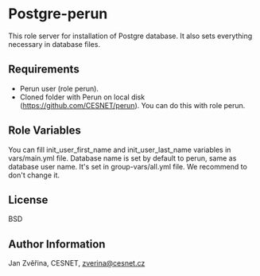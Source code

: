 Postgre-perun
========

This role server for installation of Postgre database. It also sets everything necessary in database files.


Requirements
------------

 - Perun user (role perun).
 - Cloned folder with Perun on local disk (https://github.com/CESNET/perun). You can do this with role perun.


Role Variables
--------------

You can fill init_user_first_name and init_user_last_name variables in vars/main.yml file.
Database name is set by default to perun, same as database user name. It's set in group-vars/all.yml file. We recommend to don't change it.

License
-------

BSD

Author Information
------------------

Jan Zvěřina, CESNET, zverina@cesnet.cz
